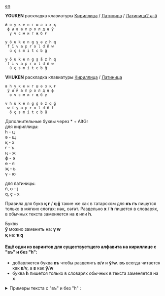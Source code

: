 [en](https://github.com/2k1dmg/cta/blob/main/Tatar/Tatar.md)

**YOUKEN** раскладка клавиатуры [Кириллица](https://raw.githubusercontent.com/2k1dmg/cta/main/Tatar/TtYOUKEN.klc) / [Латиница](https://raw.githubusercontent.com/2k1dmg/cta/main/Tatar/TtYOUKEN_LAT.klc) / [Латиница2 ə-ä](https://raw.githubusercontent.com/2k1dmg/cta/main/Tatar/TtYOUKEN_LAT2.klc)
```
й ө у к е н г ш ә з x қ
 ф ы в а п р о л д ң ў
  ү ч с м и т җ б ғ

y ö u k e n g ş ə z h q
 f ī v a p r o l d ñ w
  ü ç s m i t c b ğ

y ö u k e n g ş ä z h q
 f ī v a p r o l d ñ w
  ü ç s m i t c b ğ
```

**VHUKEN** раскладка клавиатуры [Кириллица](https://raw.githubusercontent.com/2k1dmg/cta/main/Tatar/TtVHUKEN.klc) / [Латиница](https://raw.githubusercontent.com/2k1dmg/cta/main/Tatar/TtVHUKEN_LAT.klc)
```
в һ у к е н г ш ә з қ ғ
 ў ы й а п р о л д ң ф
  ө ч с м и т җ б ү

v h u k e n g ş ə z q ğ
 w ī y a p r o l d ñ f
  ö ç s m i t c b ü
```
Дополнительные буквы через * + AltGr  
для кириллицы:  
һ - ц  
ә - щ  
қ - х  
ғ - ъ  
ң - ж  
ф - э  
ө - я  
җ - ь  
ү - ю

для латиницы:  
ñ, o - j  
q, ç - x

Правила для букв **қ ғ** / **q ğ** такие же как в татарском для **къ гъ** пишутся только в мягких слогах: нәқ, сәғәт. Раздельно **х** / **һ** пишется в словарях, в обычных текста заменяется на **х** или **һ**.

Буквы  
**ў** можно заменить на: **ұ ԝ**  
**қ** на: **ҡ ԛ**

#### Ещё одни из варинтов для существуетщего алфавита на кириллице c "въ" и без "һ":
- добавляется буква **въ** чтобы разделить **в**/**v** и **ў**/**w**. **въ** всегда читается как **в**/**v**, а **в** как **ў**/**w**
- буква **һ** пишется только в словарях обычных в текста заменяется на **х**
<details> 
  <summary>Примеры текста с "въ" и без "һ" :</summary>

Татар әлифбасы (tat. lat. Tatar əlifbasī) — татар теленең язылышында кулланыла торган әлифба. Татарлар берничә әлифба кулланган: иң борынгысы — төрки рун язуы, X йөздән 1927 елга кадәр — гарәп язуында, 1928—1939 елларда — латин графикасы, аннан соң — кириллица.

Татар әлифбасы нигезендә борынгы хәм гаять бай әдәби мирас тупланган. Сакланып калган әдәби ядкарьләрдән иң борынгысы — XIII гасырда иске татар телендә язылган Кол Галинең «Кыйссаи Йосыф» дастаны. Татар телендәге кулъязма мирас берничә дистә мең данә санала. Татарча китап басу башланганнан алып (XVIII гасыр ахырыннан) 1917 елга кадәр гарәп графикасында татарча якынча 15 мең исемдә 50 млн данә китап чыккан.


Латин графикасында чыккан «Әлифба». Авъторлар: Р. Вәлитовъа, С. Вагыйзовъ
.

1905 елдан башлап совъет чоры башланганчы, Русиядә ел саен якынча 20 исемдә татар газета хәм журналлары нәшер ителүе билгеле (барлыгы — 100 дән артык). Илдә руслардан кала татарлар төсле бай мәдәни мираска ия башка халык булмаган.

XIX гасырның икенче яртысыннан киң халык массаларына бик үк аңлашылып бетмәгән иске татар (төрки) әдәби теле урынына Идел буенда таралган диалектларга нигезләнгән яңа — бүгенге милли әдәби тел формалаша башлый. Бу процесс 1910 елларга төгәлләнеп, милли әдәби тел иҗтимагый тормышта төп урынны ала. Шунысын да искәртеп китү мөхим: ревъолюциягә кадәр гомуммилли әдәби телгә чикләнгән сандагы милләтләр генә күчкән[1].
	
</details>
